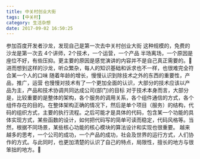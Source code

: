 ```yaml
---
title: 中关村创业大街
tags: [中关村]
category: 生活杂想
date: 2017-09-02 16:50:25
---
```


参加百度开发者沙龙，发现自己是第一次去中关村创业大街
这种规模的，免费的沙龙是第一次去
4个讲师，2个技术，一个运营，一个产品
半场离场，一个原因是座位不好，有些压抑。更主要的原因是感觉演讲的内容并不是自己真正需要的。
进而想到这样的沙龙，听众繁杂，每人的知识基础和诉求也不一样，也很难完全符合某一个人的口味
随着年龄的增长，慢慢认识到除技术之外的东西的重要性，产品，推广，运营
也慢慢对技术有了一个更加全面的认识，大部分的技术应该以产品为主，产品和技术协调共同达成公司(部门)的目标
对于技术本身而言，大部分是，比较重要的是整体的架构，各个服务的调用关系，各个组件通信的方式，各个组件存在的目的。在整体架构正确的情况下，然后是单个项目（服务）的结构，代码的组织方式，主要的执行流程。之后可能才是具体的代码，包含某一个功能的具体实现方式，某些函数的设计，如何把代码写的简单可读而稳定，代码风格等。当然，根据不同场景，某些核心功能的核心模块的算法设计和实现也很重要。
越来越多的思考，一个公司的成功，一个产品的成功，社会及世界的运行方式，人们协作的方式。与此同时，也更加清楚的认识了自己的特点，局限性，擅长的地方与很笨拙的地方。